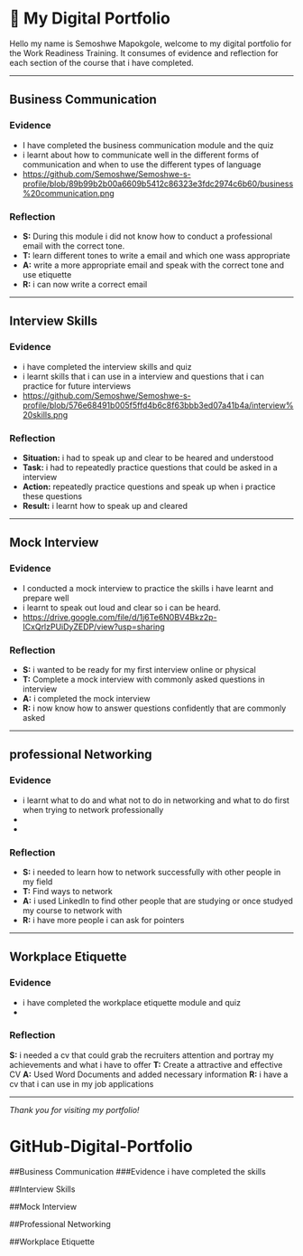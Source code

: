 # 👤 My Digital Portfolio

Hello my name is Semoshwe Mapokgole, welcome to my digital portfolio for the Work Readiness Training. It consumes of evidence and reflection for each section of the course that i have completed. 

---

##  Business Communication
### Evidence

- I have completed the business communication module and the quiz
- i learnt about how to communicate well in the different forms of communication and when to use the different types of language
- https://github.com/Semoshwe/Semoshwe-s-profile/blob/89b99b2b00a6609b5412c86323e3fdc2974c6b60/business%20communication.png 

### Reflection
- **S:** During this module i did not know how to conduct a professional email with the correct tone.
- **T:** learn different tones to write a email and which one wass appropriate  
- **A:** write a more appropriate email and speak with the correct tone and use etiquette
- **R:** i can now write a correct email

---

## Interview Skills
### Evidence
- i have completed the interview skills and quiz
- i learnt skills that i can use in a interview and questions that i can practice for future interviews
- https://github.com/Semoshwe/Semoshwe-s-profile/blob/576e68491b005f5ffd4b6c8f63bbb3ed07a41b4a/interview%20skills.png
  
### Reflection
- **Situation:** i had to speak up and clear to be heared and understood 
- **Task:** i had to repeatedly practice questions that could be asked in a interview 
- **Action:**  repeatedly practice questions and speak up when i practice these questions 
- **Result:** i learnt how to speak up and cleared

---

## Mock Interview 
### Evidence
- I conducted a mock interview to practice the skills i have learnt and prepare well 
- i learnt to speak out loud and clear so i can be heard.
- https://drive.google.com/file/d/1j6Te6N0BV4Bkz2p-ICxQrlzPUiDyZEDP/view?usp=sharing 

### Reflection
- **S:** i wanted to be ready for my first interview online or physical 
- **T:** Complete a mock interview with commonly asked questions in interview 
- **A:** i completed the mock interview
- **R:** i now know how to answer questions confidently that are commonly asked
---

## professional Networking
### Evidence
- i learnt what to do and what not to do in networking and what to do first when trying to network professionally
- 
-

### Reflection
- **S:** i needed to learn how to network successfully with other people in my field  
- **T:** Find ways to network
- **A:** i used LinkedIn to find other people that are studying or once studyed my course to network with  
- **R:** i have more people i can ask for pointers 
---

## Workplace Etiquette
### Evidence
- i have completed the workplace etiquette module and quiz
-  
  

### Reflection
**S:** i needed a cv that could grab the recruiters attention and portray my achievements and what i have to offer 
**T:** Create a attractive and effective CV
**A:** Used Word Documents and added necessary information 
**R:** i have a cv that i can use in my job applications 

---


_Thank you for visiting my portfolio!_

# GitHub-Digital-Portfolio
##Business Communication
###Evidence 
i have completed the skills 

##Interview Skills 

##Mock Interview 

##Professional Networking 

##Workplace Etiquette

